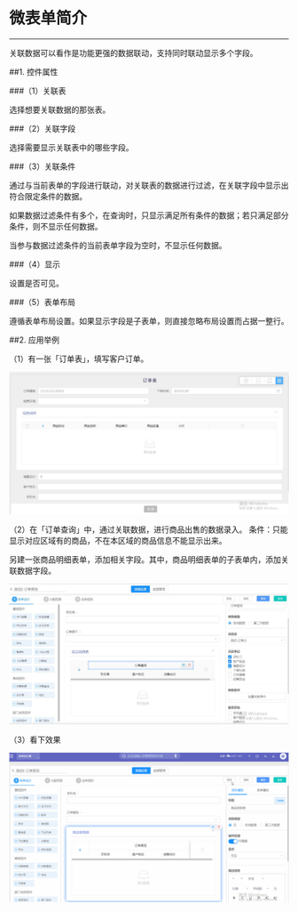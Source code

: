 # 微表单简介
***
关联数据可以看作是功能更强的数据联动，支持同时联动显示多个字段。

##1. 控件属性

###（1）关联表

选择想要关联数据的那张表。

###（2）关联字段

选择需要显示关联表中的哪些字段。

###（3）关联条件

通过与当前表单的字段进行联动，对关联表的数据进行过滤，在关联字段中显示出符合限定条件的数据。

如果数据过滤条件有多个，在查询时，只显示满足所有条件的数据；若只满足部分条件，则不显示任何数据。

当参与数据过滤条件的当前表单字段为空时，不显示任何数据。

###（4）显示

设置是否可见。

###（5）表单布局

遵循表单布局设置。如果显示字段是子表单，则直接忽略布局设置而占据一整行。

##2. 应用举例

（1）有一张「订单表」，填写客户订单。

![关联查询1][关联查询1]

（2）在「订单查询」中，通过关联数据，进行商品出售的数据录入。 条件：只能显示对应区域有的商品，不在本区域的商品信息不能显示出来。

 另建一张商品明细表单，添加相关字段。其中，商品明细表单的子表单内，添加关联数据字段。

![关联数据1][关联数据1]

（3）看下效果

![关联数据2][关联数据2]





[关联查询1]:..\assets\设计页面\关联查询1.jpg
[关联数据1]:..\assets\设计页面\关联数据1.jpg
[关联数据2]:..\assets\设计页面\关联数据2.gif